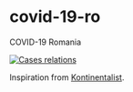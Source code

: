 # covid-19-ro

COVID-19 Romania

[![Cases relations](img/preview_old.png)](https://alexaac.github.io/covid-19-ro-cases-relations)

Inspiration from [Kontinentalist](https://kontinentalist.com/stories/singapore-coronavirus-cases-spread-connections).

